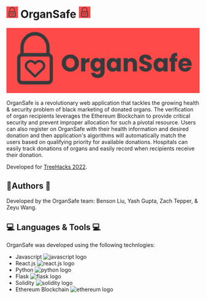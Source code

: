# <img src="./frontend/src/files/organsafe-icon.svg" alt="OrganSafe icon" width="30px"/> OrganSafe <img src="./frontend/src/files/organsafe-icon.svg" alt="OrganSafe icon" width="30px"/> 

![OrganSafe Logo](./frontend/src/files/organsafe-logo.svg)

OrganSafe is a revolutionary web application that tackles the growing health & security problem of black marketing of donated organs. The verification of organ recipients leverages the Ethereum Blockchain to provide critical security and prevent improper allocation for such a pivotal resource. Users can also register on OrganSafe with their health information and desired donation and then application's algorithms will automatically match the users based on qualifying priority for available donations. Hospitals can easily track donations of organs and easily record when recipients receive their donation.

Developed for [TreeHacks 2022](https://www.treehacks.com/).

## 📝Authors 📝

Developed by the OrganSafe team: Benson Liu, Yash Gupta, Zach Tepper, & Zeyu Wang.

## 💻 Languages & Tools 💻

OrganSafe was developed using the following technlogies:
- Javascript <img src="https://seeklogo.com/images/J/javascript-logo-8892AEFCAC-seeklogo.com.png" alt="javascript logo" width="30px"/>
- React.js <img src="https://cdn4.iconfinder.com/data/icons/logos-3/600/React.js_logo-512.png" alt="react.js logo" width="30px"/>
- Python <img src="https://upload.wikimedia.org/wikipedia/commons/thumb/c/c3/Python-logo-notext.svg/1200px-Python-logo-notext.svg.png" alt="python logo" width="30px"/>
- Flask <img src="https://miro.medium.com/max/438/1*0G5zu7CnXdMT9pGbYUTQLQ.png" alt="flask logo" height="30px"/>
- Solidity <img src="https://www.logosvgpng.com/wp-content/uploads/2018/10/solidity-logo-vector.png" alt="solidity logo" width="50px"/>
- Ethereum Blockchain <img src="https://d33wubrfki0l68.cloudfront.net/fcd4ecd90386aeb50a235ddc4f0063cfbb8a7b66/4295e/static/bfc04ac72981166c740b189463e1f74c/40129/eth-diamond-black-white.jpg" alt="ethereum logo" width="30px"/>
